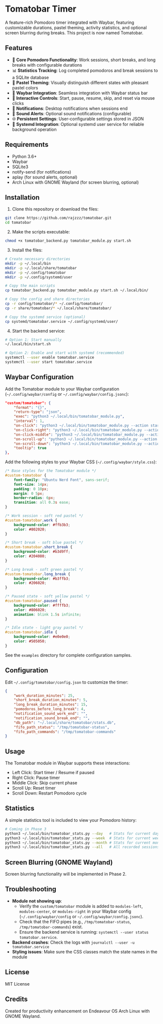 # Tomatobar Timer

A feature-rich Pomodoro timer integrated with Waybar, featuring customizable durations, pastel theming, activity statistics, and optional screen blurring during breaks. This project is now named Tomatobar.

## Features

- 🍅 **Core Pomodoro Functionality**: Work sessions, short breaks, and long breaks with configurable durations
- 📊 **Statistics Tracking**: Log completed pomodoros and break sessions to a SQLite database
- 🎨 **Pastel Theming**: Visually distinguish different states with pleasant pastel colors
- 📱 **Waybar Integration**: Seamless integration with Waybar status bar
- 🔄 **Interactive Controls**: Start, pause, resume, skip, and reset via mouse clicks
- 🔔 **Notifications**: Desktop notifications when sessions end
- 🎵 **Sound Alerts**: Optional sound notifications (configurable)
- 🌐 **Persistent Settings**: User-configurable settings stored in JSON
- 🚀 **Systemd Integration**: Optional systemd user service for reliable background operation

## Requirements

- Python 3.6+
- Waybar
- SQLite3
- notify-send (for notifications)
- aplay (for sound alerts, optional)
- Arch Linux with GNOME Wayland (for screen blurring, optional)

## Installation

1. Clone this repository or download the files:

```bash
git clone https://github.com/rajzzz/tomatobar.git
cd tomatobar
```

2. Make the scripts executable:

```bash
chmod +x tomatobar_backend.py tomatobar_module.py start.sh
```

3. Install the files:

```bash
# Create necessary directories
mkdir -p ~/.local/bin
mkdir -p ~/.local/share/tomatobar
mkdir -p ~/.config/tomatobar
mkdir -p ~/.config/systemd/user

# Copy the main scripts
cp tomatobar_backend.py tomatobar_module.py start.sh ~/.local/bin/

# Copy the config and share directories
cp -r config/tomatobar/* ~/.config/tomatobar/
cp -r share/tomatobar/* ~/.local/share/tomatobar/

# Copy the systemd service (optional)
cp systemd/tomatobar.service ~/.config/systemd/user/
```

4. Start the backend service:

```bash
# Option 1: Start manually
~/.local/bin/start.sh

# Option 2: Enable and start with systemd (recommended)
systemctl --user enable tomatobar.service
systemctl --user start tomatobar.service
```

## Waybar Configuration

Add the Tomatobar module to your Waybar configuration (`~/.config/waybar/config` or `~/.config/waybar/config.jsonc`):

```json
"custom/tomatobar": {
    "format": "{}",
    "return-type": "json",
    "exec": "python3 ~/.local/bin/tomatobar_module.py",
    "interval": 1,
    "on-click": "python3 ~/.local/bin/tomatobar_module.py --action start",
    "on-click-right": "python3 ~/.local/bin/tomatobar_module.py --action pause",
    "on-click-middle": "python3 ~/.local/bin/tomatobar_module.py --action skip",
    "on-scroll-up": "python3 ~/.local/bin/tomatobar_module.py --action reset",
    "on-scroll-down": "python3 ~/.local/bin/tomatobar_module.py --action restart_cycle",
    "tooltip": true
},
```

Add the following styles to your Waybar CSS (`~/.config/waybar/style.css`):

```css
/* Base styles for the Tomatobar module */
#custom-tomatobar {
    font-family: "Ubuntu Nerd Font", sans-serif;
    font-size: 14px;
    padding: 0 10px;
    margin: 0 5px;
    border-radius: 6px;
    transition: all 0.3s ease;
}

/* Work session - soft red pastel */
#custom-tomatobar.work {
    background-color: #ffb3b3;
    color: #802020;
}

/* Short break - soft blue pastel */
#custom-tomatobar.short_break {
    background-color: #b3d9ff;
    color: #204080;
}

/* Long break - soft green pastel */
#custom-tomatobar.long_break {
    background-color: #b3ffb3;
    color: #206020;
}

/* Paused state - soft yellow pastel */
#custom-tomatobar.paused {
    background-color: #ffffb3;
    color: #806020;
    animation: blink 1.5s infinite;
}

/* Idle state - light gray pastel */
#custom-tomatobar.idle {
    background-color: #e0e0e0;
    color: #505050;
}
```

See the `examples` directory for complete configuration samples.

## Configuration

Edit `~/.config/tomatobar/config.json` to customize the timer:

```json
{
    "work_duration_minutes": 25,
    "short_break_duration_minutes": 5,
    "long_break_duration_minutes": 15,
    "pomodoros_before_long_break": 4,
    "notification_sound_work_end": "",
    "notification_sound_break_end": "",
    "db_path": "~/.local/share/tomatobar/stats.db",
    "fifo_path_status": "/tmp/tomatobar-status",
    "fifo_path_commands": "/tmp/tomatobar-commands"
}
```

## Usage

The Tomatobar module in Waybar supports these interactions:

- Left Click: Start timer / Resume if paused
- Right Click: Pause timer
- Middle Click: Skip current phase
- Scroll Up: Reset timer
- Scroll Down: Restart Pomodoro cycle

## Statistics

A simple statistics tool is included to view your Pomodoro history:

```bash
# Coming in Phase 3
python3 ~/.local/bin/tomatobar_stats.py --day   # Stats for current day
python3 ~/.local/bin/tomatobar_stats.py --week  # Stats for current week
python3 ~/.local/bin/tomatobar_stats.py --month # Stats for current month
python3 ~/.local/bin/tomatobar_stats.py --all   # All recorded sessions
```

## Screen Blurring (GNOME Wayland)

Screen blurring functionality will be implemented in Phase 2.

## Troubleshooting

- **Module not showing up**:
  - Verify the `custom/tomatobar` module is added to `modules-left`, `modules-center`, or `modules-right` in your Waybar config (`~/.config/waybar/config` or `~/.config/waybar/config.jsonc`).
  - Check that the FIFO pipes (e.g., `/tmp/tomatobar-status`, `/tmp/tomatobar-commands`) exist.
  - Ensure the backend service is running: `systemctl --user status tomatobar.service`.
- **Backend crashes**: Check the logs with `journalctl --user -u tomatobar.service`
- **Styling issues**: Make sure the CSS classes match the state names in the module

## License

MIT License

## Credits

Created for productivity enhancement on Endeavour OS Arch Linux with GNOME Wayland.
